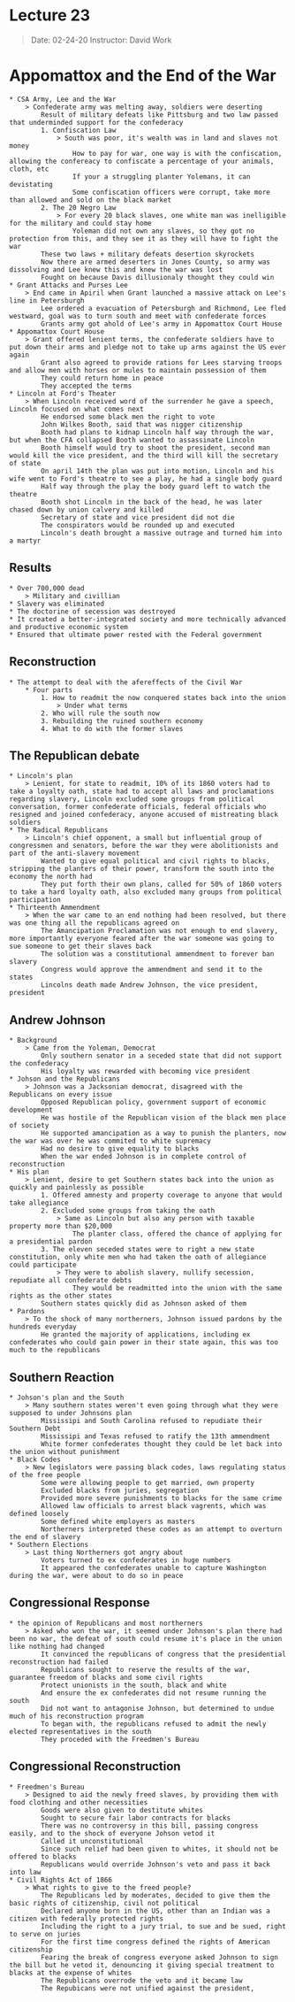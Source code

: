 # Lecture 23
> Date: 02-24-20
> Instructor: David Work

# Appomattox and the End of the War
    * CSA Army, Lee and the War
        > Confederate army was melting away, soldiers were deserting 
            Result of military defeats like Pittsburg and two law passed that underminded support for the confederacy
            1. Confiscation Law
                > South was poor, it's wealth was in land and slaves not money
                    How to pay for war, one way is with the confiscation, allowing the confereacy to confiscate a percentage of your animals, cloth, etc
                    If your a struggling planter Yolemans, it can devistating
                    Some confiscation officers were corrupt, take more than allowed and sold on the black market
            2. The 20 Negro Law
                > For every 20 black slaves, one white man was inelligible for the military and could stay home
                    Yoleman did not own any slaves, so they got no protection from this, and they see it as they will have to fight the war
            These two laws + military defeats desertion skyrockets
            Now there are armed deserters in Jones County, so army was dissolving and Lee knew this and knew the war was lost
            Fought on because Davis dillusionaly thought they could win
    * Grant Attacks and Purses Lee
        > End came in Apiril when Grant launched a massive attack on Lee's line in Petersburgh
            Lee ordered a evacuation of Petersburgh and Richmond, Lee fled westward, goal was to turn south and meet with confederate forces
            Grants army got ahold of Lee's army in Appomattox Court House
    * Appomattox Court House
        > Grant offered lenient terms, the confederate soldiers have to put down their arms and pledge not to take up arms against the US ever again
            Grant also agreed to provide rations for Lees starving troops and allow men with horses or mules to maintain possession of them
            They could return home in peace
            They accepted the terms
    * Lincoln at Ford's Theater
        > When Lincoln received word of the surrender he gave a speech, Lincoln focused on what comes next
            He endorsed some black men the right to vote
            John Wilkes Booth, said that was nigger citizenship
            Booth had plans to kidnap Lincoln half way through the war, but when the CFA collapsed Booth wanted to assassinate Lincoln
            Booth himself would try to shoot the president, second man would kill the vice president, and the third will kill the secretary of state
            On april 14th the plan was put into motion, Lincoln and his wife went to Ford's theatre to see a play, he had a single body guard
            Half way through the play the body guard left to watch the theatre
            Booth shot Lincoln in the back of the head, he was later chased down by union calvery and killed
            Secretary of state and vice president did not die
            The conspirators would be rounded up and executed
            Lincoln's death brought a massive outrage and turned him into a martyr
## Results
    * Over 700,000 dead
        > Military and civillian
    * Slavery was eliminated
    * The doctorine of secession was destroyed
    * It created a better-integrated society and more technically advanced and productive economic system
    * Ensured that ultimate power rested with the Federal government

## Reconstruction
    * The attempt to deal with the afereffects of the Civil War
        * Four parts
            1. How to readmit the now conquered states back into the union
                > Under what terms
            2. Who will rule the south now
            3. Rebuilding the ruined southern economy
            4. What to do with the former slaves

## The Republican debate
    * Lincoln's plan
        > Lenient, for state to readmit, 10% of its 1860 voters had to take a loyalty oath, state had to accept all laws and proclamations regarding slavery, Lincoln excluded some groups from political conversation, former confederate officials, federal officials who resigned and joined confederacy, anyone accused of mistreating black soldiers
    * The Radical Republicans
        > Lincoln's chief opponent, a small but influential group of congressmen and senators, before the war they were abolitionists and part of the anti-slavery movement
            Wanted to give equal political and civil rights to blacks, stripping the planters of their power, transform the south into the economy the north had
            They put forth their own plans, called for 50% of 1860 voters to take a hard loyalty oath, also excluded many groups from political participation
    * Thirteenth Ammendment 
        > When the war came to an end nothing had been resolved, but there was one thing all the republicans agreed on
            The Amancipation Proclamation was not enough to end slavery, more importantly everyone feared after the war someone was going to sue someone to get their slaves back
            The solution was a constitutional ammendment to forever ban slavery
            Congress would approve the ammendment and send it to the states
            Lincolns death made Andrew Johnson, the vice president, president

## Andrew Johnson
    * Background
        > Came from the Yoleman, Democrat
            Only southern senator in a seceded state that did not support the confederacy
            His loyalty was rewarded with becoming vice president
    * Johson and the Republicans
        > Johnson was a Jacksonian democrat, disagreed with the Republicans on every issue
            Opposed Republican policy, government support of economic development
            He was hostile of the Republican vision of the black men place of society
            He supported amancipation as a way to punish the planters, now the war was over he was commited to white supremacy
            Had no desire to give equality to blacks
            When the war ended Johnson is in complete control of reconstruction
    * His plan
        > Lenient, desire to get Southern states back into the union as quickly and painlessly as possible
            1. Offered amnesty and property coverage to anyone that would take allegiance
            2. Excluded some groups from taking the oath
                > Same as Lincoln but also any person with taxable property more than $20,000 
                    The planter class, offered the chance of applying for a presidential pardon
            3. The eleven seceded states were to right a new state constitution, only white men who had taken the oath of allegiance could participate
                > They were to abolish slavery, nullify secession, repudiate all confederate debts
                    They would be readmitted into the union with the same rights as the other states
            Southern states quickly did as Johnson asked of them
    * Pardons
        > To the shock of many northerners, Johnson issued pardons by the hundreds everyday
            He granted the majority of applications, including ex confederates who could gain power in their state again, this was too much to the republicans
## Southern Reaction
    * Johson's plan and the South
        > Many southern states weren't even going through what they were supposed to under Johnsons plan
            Mississipi and South Carolina refused to repudiate their Southern Debt
            Mississipi and Texas refused to ratify the 13th ammendment
            White former confederates thought they could be let back into the union without punishment
    * Black Codes
        > New legislators were passing black codes, laws regulating status of the free people
            Some were allowing people to get married, own property
            Excluded blacks from juries, segregation
            Provided more severe punishments to blacks for the same crime
            Allowed law officials to arrest black vagrents, which was defined loosely
            Some defined white employers as masters
            Northerners interpreted these codes as an attempt to overturn the end of slavery
    * Southern Elections
        > Last thing Northerners got angry about
            Voters turned to ex confederates in huge numbers
            It appeared the confederates unable to capture Washington during the war, were about to do so in peace

## Congressional Response
    * the opinion of Republicans and most northerners
        > Asked who won the war, it seemed under Johnson's plan there had been no war, the defeat of south could resume it's place in the union like nothing had changed
            It convinced the republicans of congress that the presidential reconstruction had failed
            Republicans sought to reserve the results of the war, guarantee freedom of blacks and some civil rights
            Protect unionists in the south, black and white
            And ensure the ex confederates did not resume running the south
            Did not want to antagonise Johnson, but determined to undue much of his reconstruction program
            To began with, the republicans refused to admit the newly elected representatives in the south
            They proceded with the Freedmen's Bureau

## Congressional Reconstruction
    * Freedmen's Bureau
        > Designed to aid the newly freed slaves, by providing them with food clothing and other necessities
            Goods were also given to destitute whites
            Sought to secure fair labor contracts for blacks
            There was no controversy in this bill, passing congress easily, and to the shock of everyone Johson vetod it
            Called it unconstitutional
            Since such relief had been given to whites, it should not be offered to blacks
            Republicans would override Johnson's veto and pass it back into law
    * Civil Rights Act of 1866 
        > What rights to give to the freed people? 
            The Republicans led by moderates, decided to give them the basic rights of citizenship, civil not political
            Declared anyone born in the US, other than an Indian was a citizen with federally protected rights
            Including the right to a jury trial, to sue and be sued, right to serve on juries
            For the first time congress defined the rights of American citizenship
            Fearing the break of congress everyone asked Johnson to sign the bill but he vetod it, denouncing it giving special treatment to blacks at the expense of whites
            The Republicans overrode the veto and it became law
            The Repubicans were not unified against the president, 
